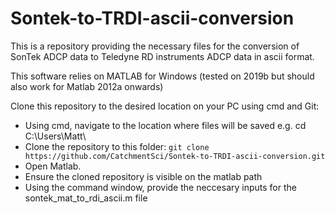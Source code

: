 # Sontek-to-TRDI-ascii-conversion
This is a repository providing the necessary files for the conversion of SonTek ADCP data to Teledyne RD instruments ADCP data in ascii format.

This software relies on MATLAB for Windows (tested on 2019b but should also work for Matlab 2012a onwards)

Clone this repository to the desired location on your PC using cmd and Git:
* Using cmd, navigate to the location where files will be saved e.g. cd C:\Users\Matt\
* Clone the repository to this folder: 
``` git clone https://github.com/CatchmentSci/Sontek-to-TRDI-ascii-conversion.git ```
* Open Matlab.
* Ensure the cloned repository is visible on the matlab path
* Using the command window, provide the neccesary inputs for the sontek_mat_to_rdi_ascii.m file 
